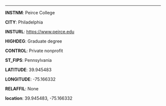 
---
**INSTNM**: Peirce College

**CITY**: Philadelphia

**INSTURL**: https://www.peirce.edu

**HIGHDEG**: Graduate degree

**CONTROL**: Private nonprofit

**ST_FIPS**: Pennsylvania

**LATITUDE**: 39.945483

**LONGITUDE**: -75.166332

**RELAFFIL**: None

**location**: 39.945483, -75.166332